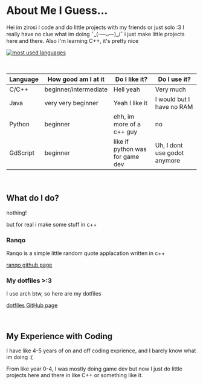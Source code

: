 # About Me I Guess...

Hei im zirosi I code and do little projects with my friends or just solo :3
I really have no clue what im doing ¯\_(ᵕ—ᴗ—)_/¯ i just make little projects here and there. Also I'm learning C++, it's pretty nice

[![most used languages](https://github-readme-stats.vercel.app/api/top-langs/?username=zirosi&layout=compact&theme=dark)](https://github.com/zirosi/#)

<br/>

| Language     | How good am I at it   | Do I like it?                    | Do I use it?
| ------------ | --------------------- | ---------------------------------| --------------
| C/C++        | beginner/intermediate | Hell yeah                        | Very much
| Java         | very very beginner    | Yeah I like it                   | I would but I have no RAM
| Python       | beginner              | ehh, im more of a c++ guy        | no
| GdScript     | beginner              | like if python was for game dev  | Uh, I dont use godot anymore

<br/>

## What do I do?
nothing!

but for real i make some stuff in c++

### Ranqo

Ranqo is a simple little random quote applacation written in c++
  
[ranqo github page](https://github.com/zirosi/ranqo)

### My dotfiles >:3

I use arch btw, so here are my dotfiles

[dotfiles GitHub page](https://github.com/zirosi/dotfiles)

<br/>

## My Experience with Coding

I have like 4-5 years of on and off coding exprience, and I barely know what im doing :(

From like year 0-4, I was mostly doing game dev but now I just do little projects here and there in like C++ or something like it.
